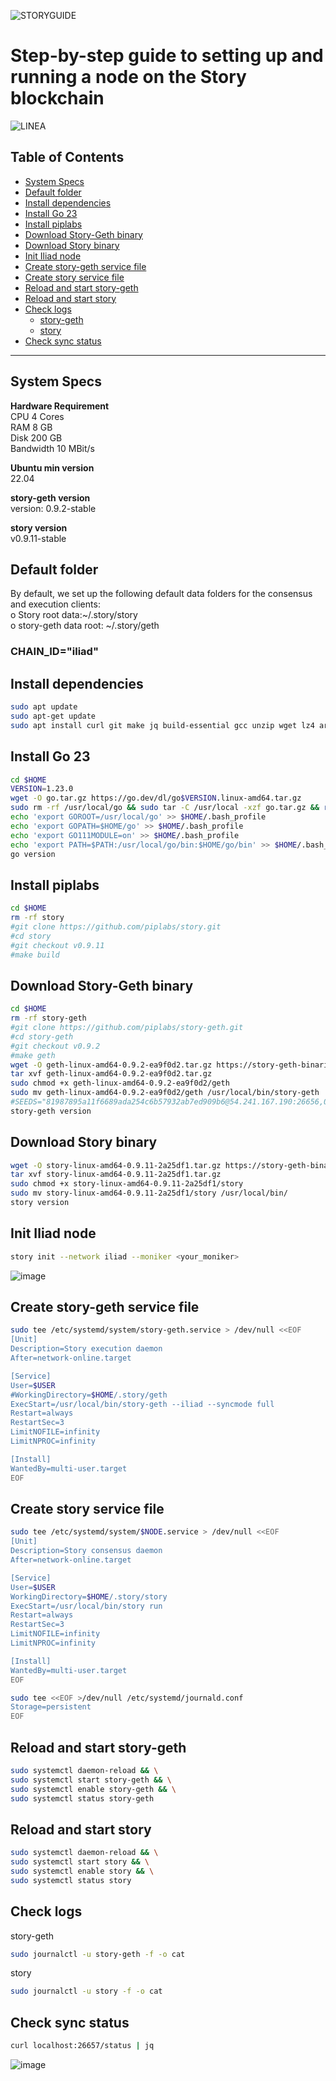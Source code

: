 ![STORYGUIDE](https://github.com/user-attachments/assets/fc64ceef-46ff-42ec-8bdf-55bb7459f4ac)

# Step-by-step guide to setting up and running a node on the Story blockchain

![LINEA](https://github.com/user-attachments/assets/6cbf6840-7d91-482b-9f97-bdbaf8187e9f)

## Table of Contents
- [System Specs](#system-specs)
- [Default folder](#default-folder)
- [Install dependencies](#install-dependencies)
- [Install Go 23](#install-go-23)
- [Install piplabs](#install-piplabs)
- [Download Story-Geth binary](#download-story-geth-binary)
- [Download Story binary](#download-story-binary)
- [Init Iliad node](#init-iliad-node)
- [Create story-geth service file](#create-story-geth-service-file)
- [Create story service file](#create-story-service-file)
- [Reload and start story-geth](#reload-and-start-story-geth)
- [Reload and start story](#reload-and-start-story)
- [Check logs](#check-logs)
  - [story-geth](#story-geth)
  - [story](#story)
- [Check sync status](#check-sync-status)

---

## System Specs   

**Hardware	Requirement**  
CPU	4 Cores  
RAM	8 GB  
Disk	200 GB  
Bandwidth	10 MBit/s  

**Ubuntu min version**  
22.04  

**story-geth version**  
version: 0.9.2-stable  

**story version**  
v0.9.11-stable   

## Default folder
By default, we set up the following default data folders for the consensus and execution clients:   
o	Story root data:~/.story/story  
o	story-geth data root: ~/.story/geth  

### CHAIN_ID="iliad"

## Install dependencies  
```bash
sudo apt update
sudo apt-get update
sudo apt install curl git make jq build-essential gcc unzip wget lz4 aria2 -y
```

## Install Go 23  
```bash
cd $HOME
VERSION=1.23.0
wget -O go.tar.gz https://go.dev/dl/go$VERSION.linux-amd64.tar.gz
sudo rm -rf /usr/local/go && sudo tar -C /usr/local -xzf go.tar.gz && rm go.tar.gz
echo 'export GOROOT=/usr/local/go' >> $HOME/.bash_profile
echo 'export GOPATH=$HOME/go' >> $HOME/.bash_profile
echo 'export GO111MODULE=on' >> $HOME/.bash_profile
echo 'export PATH=$PATH:/usr/local/go/bin:$HOME/go/bin' >> $HOME/.bash_profile && . $HOME/.bash_profile
go version
```

## Install piplabs
```bash
cd $HOME
rm -rf story
#git clone https://github.com/piplabs/story.git
#cd story
#git checkout v0.9.11
#make build
```

## Download Story-Geth binary
```bash
cd $HOME
rm -rf story-geth
#git clone https://github.com/piplabs/story-geth.git
#cd story-geth
#git checkout v0.9.2
#make geth
wget -O geth-linux-amd64-0.9.2-ea9f0d2.tar.gz https://story-geth-binaries.s3.us-west-1.amazonaws.com/geth-public/geth-linux-amd64-0.9.2-ea9f0d2.tar.gz 
tar xvf geth-linux-amd64-0.9.2-ea9f0d2.tar.gz
sudo chmod +x geth-linux-amd64-0.9.2-ea9f0d2/geth
sudo mv geth-linux-amd64-0.9.2-ea9f0d2/geth /usr/local/bin/story-geth
#SEEDS="81987895a11f6689ada254c6b57932ab7ed909b6@54.241.167.190:26656,010fb4de28667725a4fef26cdc7f9452cc34b16d@54.176.175.48:26656,e9b4bc203197b62cc7e6a80a64742e752f4210d5@54.193.250.204:26656,68b9145889e7576b652ca68d985826abd46ad660@18.166.164.232:26656"
story-geth version
```

## Download Story binary
```bash
wget -O story-linux-amd64-0.9.11-2a25df1.tar.gz https://story-geth-binaries.s3.us-west-1.amazonaws.com/story-public/story-linux-amd64-0.9.11-2a25df1.tar.gz
tar xvf story-linux-amd64-0.9.11-2a25df1.tar.gz
sudo chmod +x story-linux-amd64-0.9.11-2a25df1/story
sudo mv story-linux-amd64-0.9.11-2a25df1/story /usr/local/bin/
story version
```

## Init Iliad node  
```bash
story init --network iliad --moniker <your_moniker>
```
![image](https://github.com/user-attachments/assets/c9e49230-4c08-407f-a564-a2fe17d596b1)

## Create story-geth service file  
```bash
sudo tee /etc/systemd/system/story-geth.service > /dev/null <<EOF  
[Unit]
Description=Story execution daemon
After=network-online.target

[Service]
User=$USER
#WorkingDirectory=$HOME/.story/geth
ExecStart=/usr/local/bin/story-geth --iliad --syncmode full
Restart=always
RestartSec=3
LimitNOFILE=infinity
LimitNPROC=infinity

[Install]
WantedBy=multi-user.target
EOF
```

## Create story service file  
```bash
sudo tee /etc/systemd/system/$NODE.service > /dev/null <<EOF  
[Unit]
Description=Story consensus daemon
After=network-online.target

[Service]
User=$USER
WorkingDirectory=$HOME/.story/story
ExecStart=/usr/local/bin/story run
Restart=always
RestartSec=3
LimitNOFILE=infinity
LimitNPROC=infinity

[Install]
WantedBy=multi-user.target
EOF

sudo tee <<EOF >/dev/null /etc/systemd/journald.conf
Storage=persistent
EOF
```

## Reload and start story-geth   
```bash
sudo systemctl daemon-reload && \
sudo systemctl start story-geth && \
sudo systemctl enable story-geth && \
sudo systemctl status story-geth
```

## Reload and start story    
```bash
sudo systemctl daemon-reload && \
sudo systemctl start story && \
sudo systemctl enable story && \
sudo systemctl status story
```

## Check logs  
story-geth  
```bash
sudo journalctl -u story-geth -f -o cat
```
story   
```bash
sudo journalctl -u story -f -o cat
```

## Check sync status
```bash
curl localhost:26657/status | jq
```
![image](https://github.com/user-attachments/assets/0b6be018-522a-4aab-ac4d-57f0572505e3)




